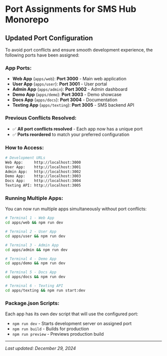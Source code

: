 # Port Assignments for SMS Hub Monorepo

## Updated Port Configuration

To avoid port conflicts and ensure smooth development experience, the following ports have been assigned:

### **App Ports:**

- **Web App** (`apps/web`): **Port 3000** - Main web application
- **User App** (`apps/user`): **Port 3001** - User portal
- **Admin App** (`apps/admin`): **Port 3002** - Admin dashboard
- **Demo App** (`apps/demo`): **Port 3003** - Demo showcase
- **Docs App** (`apps/docs`): **Port 3004** - Documentation
- **Texting App** (`apps/texting`): **Port 3005** - SMS backend API

### **Previous Conflicts Resolved:**

- ✅ **All port conflicts resolved** - Each app now has a unique port
- ✅ **Ports reordered** to match your preferred configuration

### **How to Access:**

```bash
# Development URLs
Web App:     http://localhost:3000
User App:    http://localhost:3001
Admin App:   http://localhost:3002
Demo App:    http://localhost:3003
Docs App:    http://localhost:3004
Texting API: http://localhost:3005
```

### **Running Multiple Apps:**

You can now run multiple apps simultaneously without port conflicts:

```bash
# Terminal 1 - Web App
cd apps/web && npm run dev

# Terminal 2 - User App
cd apps/user && npm run dev

# Terminal 3 - Admin App
cd apps/admin && npm run dev

# Terminal 4 - Demo App
cd apps/demo && npm run dev

# Terminal 5 - Docs App
cd apps/docs && npm run dev

# Terminal 6 - Texting API
cd apps/texting && npm run start:dev
```

### **Package.json Scripts:**

Each app has its own dev script that will use the configured port:

- `npm run dev` - Starts development server on assigned port
- `npm run build` - Builds for production
- `npm run preview` - Previews production build

---

_Last updated: December 29, 2024_
